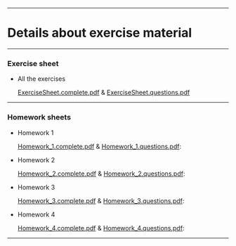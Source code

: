 ------------------------------------------------------------------------

# Details about exercise material 

------------------------------------------------------------------------

### Exercise sheet

-   All the exercises

    [ExerciseSheet.complete.pdf](https://github.com/georgios-stats/Bayesian_Statistics/blob/master/Homework/ExerciseSheet.complete.pdf) & [ExerciseSheet.questions.pdf](https://github.com/georgios-stats/Bayesian_Statistics/blob/master/Homework/ExerciseSheet.questions.pdf)

------------------------------------------------------------------------


### Homework sheets

-   Homework 1

    [Homework_1.complete.pdf](https://github.com/georgios-stats/Bayesian_Statistics/blob/master/Homework/Homework_1.complete.pdf) & [Homework_1.questions.pdf](https://github.com/georgios-stats/Bayesian_Statistics/blob/master/Homework/Homework_1.questions.pdf):

-   Homework 2

    [Homework_2.complete.pdf](https://github.com/georgios-stats/Bayesian_Statistics/blob/master/Homework/Homework_2.complete.pdf) & [Homework_2.questions.pdf](https://github.com/georgios-stats/Bayesian_Statistics/blob/master/Homework/Homework_2.questions.pdf):


-   Homework 3

    [Homework_3.complete.pdf](https://github.com/georgios-stats/Bayesian_Statistics/blob/master/Homework/Homework_3.complete.pdf) & [Homework_3.questions.pdf](https://github.com/georgios-stats/Bayesian_Statistics/blob/master/Homework/Homework_3.questions.pdf):


-   Homework 4

    [Homework_4.complete.pdf](https://github.com/georgios-stats/Bayesian_Statistics/blob/master/Homework/Homework_4.complete.pdf) & [Homework_4.questions.pdf](https://github.com/georgios-stats/Bayesian_Statistics/blob/master/Homework/Homework_4.questions.pdf):



------------------------------------------------------------------------


